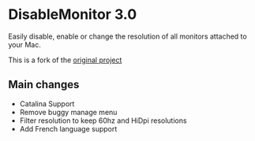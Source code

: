 DisableMonitor 3.0
==============
Easily disable, enable or change the resolution of all monitors attached to your Mac. 

This is a fork of the [original project](https://github.com/Eun/DisableMonitor) 

Main changes
------------
- Catalina Support
- Remove buggy manage menu
- Filter resolution to keep 60hz and HiDpi resolutions
- Add French language support
